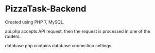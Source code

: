 # PizzaTask-Backend
Created using PHP 7, MySQL.

api.php accepts API request,
then the request is processed in one of the routers.

database.php contains database connection settings.

